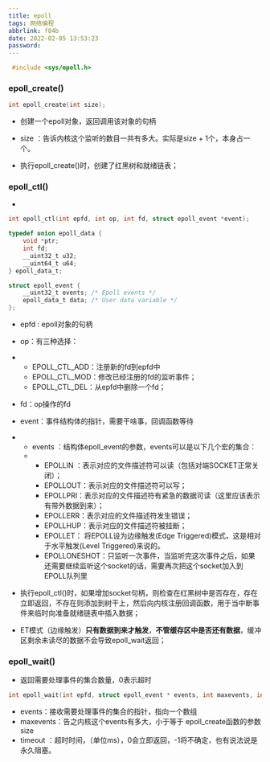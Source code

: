 ```yaml
---
title: epoll
tags: 网络编程
abbrlink: f84b
date: 2022-02-05 13:53:23
password:
---
```


~~~c
 #include <sys/epoll.h>

~~~











### epoll_create()



~~~c
int epoll_create(int size);
~~~

* 创建一个epoll对象，返回调用该对象的句柄

* size ：告诉内核这个监听的数目一共有多大。实际是size + 1个，本身占一个。
* 执行epoll_create()时，创建了红黑树和就绪链表；



### epoll_ctl()

* 

~~~c
int epoll_ctl(int epfd, int op, int fd, struct epoll_event *event);

typedef union epoll_data {
    void *ptr;
    int fd;
    __uint32_t u32;
    __uint64_t u64;
} epoll_data_t;

struct epoll_event {
    __uint32_t events; /* Epoll events */
    epoll_data_t data; /* User data variable */
};
~~~

* epfd : epoll对象的句柄
* op：有三种选择：
* * EPOLL_CTL_ADD：注册新的fd到epfd中
  * EPOLL_CTL_MOD：修改已经注册的fd的监听事件；
  * EPOLL_CTL_DEL：从epfd中删除一个fd；
* fd：op操作的fd
* event：事件结构体的指针，需要干啥事，回调函数等待
* * events ：结构体epoll_event的参数，events可以是以下几个宏的集合：
  * * EPOLLIN ：表示对应的文件描述符可以读（包括对端SOCKET正常关闭）；
    * EPOLLOUT：表示对应的文件描述符可以写；
    * EPOLLPRI：表示对应的文件描述符有紧急的数据可读（这里应该表示有带外数据到来）；
    * EPOLLERR：表示对应的文件描述符发生错误；
    * EPOLLHUP：表示对应的文件描述符被挂断；
    * EPOLLET： 将EPOLL设为边缘触发(Edge Triggered)模式，这是相对于水平触发(Level Triggered)来说的。
    * EPOLLONESHOT：只监听一次事件，当监听完这次事件之后，如果还需要继续监听这个socket的话，需要再次把这个socket加入到EPOLL队列里
* 执行epoll_ctl()时，如果增加socket句柄，则检查在红黑树中是否存在，存在立即返回，不存在则添加到树干上，然后向内核注册回调函数，用于当中断事件来临时向准备就绪链表中插入数据；

* ET模式（边缘触发）**只有数据到来才触发**，**不管缓存区中是否还有数据**，缓冲区剩余未读尽的数据不会导致epoll_wait返回；



### epoll_wait()

* 返回需要处理事件的集合数量，0表示超时

~~~c
int epoll_wait(int epfd, struct epoll_event * events, int maxevents, int timeout);
~~~



* events：接收需要处理事件的集合的指针，指向一个数组
* maxevents：告之内核这个events有多大，小于等于 epoll_create函数的参数size
* timeout ：超时时间，（单位ms），0会立即返回，-1将不确定，也有说法说是永久阻塞。






